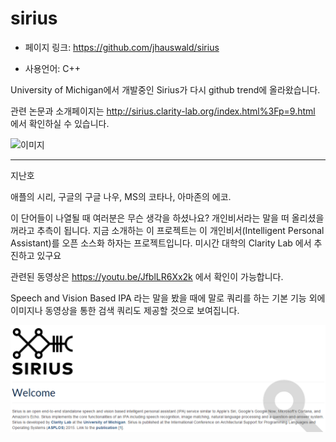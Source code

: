 sirius
==================================================
- 페이지 링크: https://github.com/jhauswald/sirius

- 사용언어: C++

University of Michigan에서 개발중인 Sirius가 다시 github trend에 올라왔습니다.

관련 논문과 소개페이지는 http://sirius.clarity-lab.org/index.html%3Fp=9.html 에서 확인하실 수 있습니다.

![이미지](http://sirius.clarity-lab.org/wp-content/uploads/2015/02/endtoend21-1024x309.png)

- - -
지난호

애플의 시리, 구글의 구글 나우, MS의 코타나, 아마존의 에코.

이 단어들이 나열될 때 여러분은 무슨 생각을 하셨나요? 개인비서라는 말을 떠 올리셨을 꺼라고 추측이 됩니다.
지금 소개하는 이 프로젝트는 이 개인비서(Intelligent Personal Assistant)를 오픈 소스화 하자는 프로젝트입니다.
미시간 대학의 Clarity Lab 에서 추진하고 있구요

관련된 동영상은 https://youtu.be/JfblLR6Xx2k 에서 확인이 가능합니다.

Speech and Vision Based IPA 라는 말을 봤을 때에 말로 쿼리를 하는 기본 기능 외에 이미지나 동영상을 통한 검색 쿼리도 제공할
것으로 보여집니다.

![이미지](img//007-03_sirius.png)